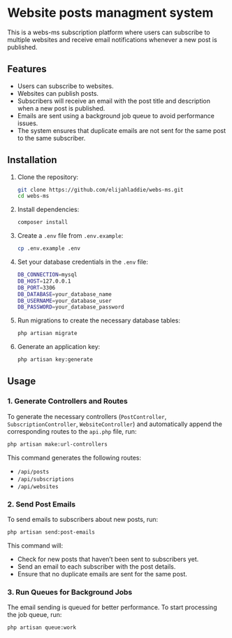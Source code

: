 # Website posts managment system

This is a webs-ms subscription platform where users can subscribe to multiple websites and receive email notifications whenever a new post is published. 
## Features
- Users can subscribe to websites.
- Websites can publish posts.
- Subscribers will receive an email with the post title and description when a new post is published.
- Emails are sent using a background job queue to avoid performance issues.
- The system ensures that duplicate emails are not sent for the same post to the same subscriber.

## Installation

1. Clone the repository:

    ```bash
    git clone https://github.com/elijahladdie/webs-ms.git
    cd webs-ms
    ```

2. Install dependencies:

    ```bash
    composer install
    ```

3. Create a `.env` file from `.env.example`:

    ```bash
    cp .env.example .env
    ```

4. Set your database credentials in the `.env` file:

    ```bash
    DB_CONNECTION=mysql
    DB_HOST=127.0.0.1
    DB_PORT=3306
    DB_DATABASE=your_database_name
    DB_USERNAME=your_database_user
    DB_PASSWORD=your_database_password
    ```

5. Run migrations to create the necessary database tables:

    ```bash
    php artisan migrate
    ```

6. Generate an application key:

    ```bash
    php artisan key:generate
    ```

## Usage

### 1. Generate Controllers and Routes
To generate the necessary controllers (`PostController`, `SubscriptionController`, `WebsiteController`) and automatically append the corresponding routes to the `api.php` file, run:

```bash
php artisan make:url-controllers
```

This command generates the following routes:
- `/api/posts`
- `/api/subscriptions`
- `/api/websites`

### 2. Send Post Emails
To send emails to subscribers about new posts, run:

```bash
php artisan send:post-emails
```

This command will:
- Check for new posts that haven’t been sent to subscribers yet.
- Send an email to each subscriber with the post details.
- Ensure that no duplicate emails are sent for the same post.

### 3. Run Queues for Background Jobs
The email sending is queued for better performance. To start processing the job queue, run:

```bash
php artisan queue:work
```


